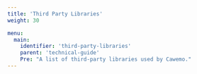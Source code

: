 ```yaml
---
title: 'Third Party Libraries'
weight: 30

menu:
  main:
    identifier: 'third-party-libraries'
    parent: 'technical-guide'
    Pre: "A list of third-party libraries used by Cawemo."
---
```

